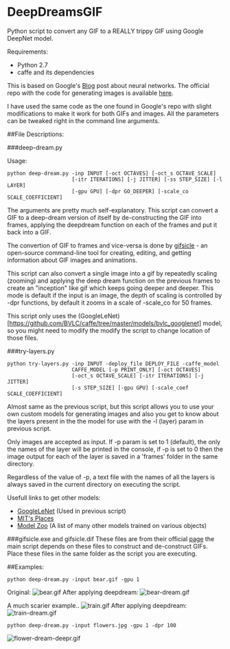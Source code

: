 # DeepDreamsGIF

Python script to convert any GIF to a REALLY trippy GIF using Google DeepNet model.


Requirements:

- Python 2.7
- caffe and its dependencies


This is based on Google's [Blog](http://googleresearch.blogspot.ch/2015/06/inceptionism-going-deeper-into-neural.html) post about neural networks. The official repo with the code for generating images is available [here](https://github.com/google/deepdream).

I have used the same code as the one found in Google's repo with slight modifications to make it work for both GIFs and images.  All the parameters can be tweaked right in the command line arguments.

##File Descriptions:

###deep-dream.py

Usage:  
```
python deep-dream.py -inp INPUT [-oct OCTAVES] [-oct_s OCTAVE_SCALE]
                     [-itr ITERATIONS] [-j JITTER] [-ss STEP_SIZE] [-l LAYER]
                     [-gpu GPU] [-dpr GO_DEEPER] [-scale_co SCALE_COEFFICIENT]
```
The arguments are pretty much self-explanatory.
This script can convert a GIF to a deep-dream version of itself by de-constructing the GIF into frames, applying the deepdream function on each of the frames and put it back into a GIF.  
  
The convertion of GIF to frames and vice-versa is done by [gifsicle](https://www.lcdf.org/gifsicle/) - an open-source command-line tool for creating, editing, and getting information about GIF images and animations.  
  
This script can also convert a single image into a gif by repeatedly scaling (zooming) and applying the deep dream function on the previous frames to create an "inception" like gif which keeps going deeper and deeper. This mode is default if the input is an image, the depth of scaling is controlled by -dpr functions, by default it zooms in a scale of -scale_co for 50 frames.  
  
This script only uses the (GoogleLeNet)[https://github.com/BVLC/caffe/tree/master/models/bvlc_googlenet] model, so you might need to modify the modify the script to change location of those files.

###try-layers.py
```
python try-layers.py -inp INPUT -deploy_file DEPLOY_FILE -caffe_model
                     CAFFE_MODEL [-p PRINT_ONLY] [-oct OCTAVES]
                     [-oct_s OCTAVE_SCALE] [-itr ITERATIONS] [-j JITTER]
                     [-s STEP_SIZE] [-gpu GPU] [-scale_coef SCALE_COEFFICIENT]
```
Almost same as the previous script, but this script allows you to use your own custom models for generating images and also you get to know about the layers present in the the model for use with the -l (layer) param in previous script.  
  
Only images are accepted as input. If -p param is set to 1 (default), the only the names of the layer will be printed in the console, if -p is set to 0 then the image output for each of the layer is saved in a 'frames' folder in the same directory.  
  
Regardless of the value of -p, a text file with the names of all the layers is always saved in the current directory on executing the script.

Usefull links to get other models:

- [GoogleLeNet](https://github.com/BVLC/caffe/tree/master/models/bvlc_googlenet) (Used in previous script)
- [MIT's Places](http://places.csail.mit.edu/downloadCNN.html)
- [Model Zoo](https://github.com/BVLC/caffe/wiki/Model-Zoo) (A list of many other models trained on various objects)


###gifsicle.exe and gifsicle.dif
These files are from their official [page](https://www.lcdf.org/gifsicle/) the main script depends on these files to construct and de-construct GIFs. Place these files in the same folder as the script you are executing.

##Examples:
```
python deep-dream.py -input bear.gif -gpu 1
```
Original:
![bear.gif](https://raw.github.com/pavitrakumar78/DeepDreamsGIF/examples/bear.gif)
After applying deepdream:
![bear-dream.gif](https://raw.github.com/pavitrakumar78/DeepDreamsGIF/examples/bear-dream.gif)


A much scarier example..
![train.gif](https://raw.github.com/pavitrakumar78/DeepDreamsGIF/examples/train.gif)
After applying deepdream:
![train-dream.gif](https://raw.github.com/pavitrakumar78/DeepDreamsGIF/examples/train-dream.gif)

```
python deep-dream.py -input flowers.jpg -gpu 1 -dpr 100
```
![flower-dream-deepr.gif](https://github.com/pavitrakumar78/DeepDreamGIF/blob/master/examples/flowers-dream-deepr.gif)

